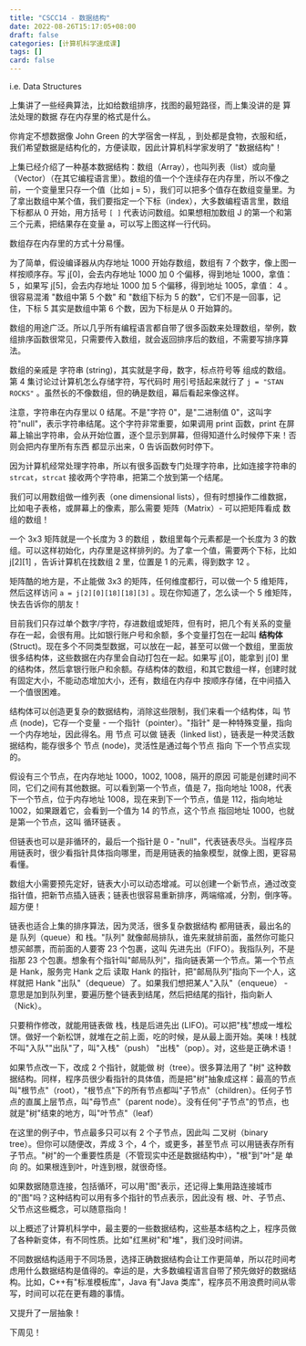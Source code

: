 ```yaml
---
title: "CSCC14 - 数据结构"
date: 2022-08-26T15:17:05+08:00
draft: false
categories: [计算机科学速成课]
tags: []
card: false
---
```


i.e. Data Structures

上集讲了一些经典算法，比如给数组排序，找图的最短路径，而上集没讲的是 算法处理的数据  存在内存里的格式是什么。

你肯定不想数据像 John Green 的大学宿舍一样乱 ，到处都是食物，衣服和纸，我们希望数据是结构化的，方便读取，因此计算机科学家发明了 "数据结构"！

<!--more-->

上集已经介绍了一种基本数据结构：数组（Array），也叫列表（list）或向量（Vector）（在其它编程语言里）。数组的值一个个连续存在内存里，所以不像之前，一个变量里只存一个值（比如 j = 5），我们可以把多个值存在数组变量里。为了拿出数组中某个值，我们要指定一个下标（index），大多数编程语言里，数组下标都从 0 开始，用方括号 `[ ]` 代表访问数组。如果想相加数组 J 的第一个和第三个元素，把结果存在变量 a，可以写上图这样一行代码。

数组存在内存里的方式十分易懂。

为了简单，假设编译器从内存地址 1000 开始存数组，数组有 7 个数字，像上图一样按顺序存。写 j[0]，会去内存地址 1000 加 0 个偏移，得到地址 1000，拿值：5 ，如果写 j[5]，会去内存地址 1000 加 5 个偏移，得到地址 1005，拿值： 4 。很容易混淆 "数组中第 5 个数" 和 "数组下标为 5 的数"，它们不是一回事，记住，下标 5 其实是数组中第 6 个数，因为下标是从 0 开始算的。

数组的用途广泛。所以几乎所有编程语言都自带了很多函数来处理数组，举例，数组排序函数很常见，只需要传入数组，就会返回排序后的数组，不需要写排序算法。

数组的亲戚是 字符串 (string)，其实就是字母，数字，标点符号等  组成的数组。第 4 集讨论过计算机怎么存储字符，写代码时 用引号括起来就行了 `j = "STAN ROCKS"` 。虽然长的不像数组，但的确是数组，幕后看起来像这样。

注意，字符串在内存里以 0 结尾。不是"字符 0"，是"二进制值 0"，这叫字符"null"，表示字符串结尾。这个字符非常重要，如果调用 print 函数，print 在屏幕上输出字符串，会从开始位置，逐个显示到屏幕，但得知道什么时候停下来！否则会把内存里所有东西 都显示出来，0 告诉函数何时停下。

因为计算机经常处理字符串，所以有很多函数专门处理字符串，比如连接字符串的 `strcat`，`strcat` 接收两个字符串，把第二个放到第一个结尾。

我们可以用数组做一维列表（one dimensional lists），但有时想操作二维数据，比如电子表格，或屏幕上的像素，那么需要 矩阵（Matrix）- 可以把矩阵看成  数组的数组！

一个 3x3 矩阵就是一个长度为 3 的数组 ，数组里每个元素都是一个长度为 3 的数组。可以这样初始化，内存里是这样排列的。为了拿一个值，需要两个下标，比如 j[2][1] ，告诉计算机在找数组 2 里，位置是 1 的元素，得到数字 12 。

矩阵酷的地方是，不止能做 3x3 的矩阵，任何维度都行，可以做一个 5 维矩阵，然后这样访问 `a = j[2][0][18][18][3]` 。现在你知道了，怎么读一个 5 维矩阵，快去告诉你的朋友！

目前我们只存过单个数字/字符，存进数组或矩阵，但有时，把几个有关系的变量存在一起，会很有用。比如银行账户号和余额，多个变量打包在一起叫  **结构体** (Struct)。现在多个不同类型数据，可以放在一起，甚至可以做一个数组，里面放很多结构体，这些数据在内存里会自动打包在一起。如果写 j[0]，能拿到  j[0] 里的结构体，然后拿银行账户和余额。存结构体的数组，和其它数组一样，创建时就有固定大小，不能动态增加大小，还有，数组在内存中 按顺序存储，在中间插入一个值很困难。

结构体可以创造更复杂的数据结构，消除这些限制，我们来看一个结构体，叫 节点 (node)，它存一个变量 - 一个指针（pointer）。"指针" 是一种特殊变量，指向一个内存地址，因此得名。用 节点 可以做 链表（linked list），链表是一种灵活数据结构，能存很多个 节点 (node)，灵活性是通过每个节点 指向 下一个节点实现的。

假设有三个节点，在内存地址 1000，1002, 1008，隔开的原因 可能是创建时间不同，它们之间有其他数据。可以看到第一个节点，值是 7，指向地址 1008，代表下一个节点，位于内存地址 1008，现在来到下一个节点，值是 112，指向地址 1002，如果跟着它，会看到一个值为 14 的节点，这个节点  指回地址 1000，也就是第一个节点，这叫 循环链表 。

但链表也可以是非循环的，最后一个指针是 0 - "null"，代表链表尽头。当程序员用链表时，很少看指针具体指向哪里，而是用链表的抽象模型，就像上图，更容易看懂。

数组大小需要预先定好，链表大小可以动态增减。可以创建一个新节点，通过改变指针值，把新节点插入链表；链表也很容易重新排序，两端缩减，分割，倒序等。超方便！

链表也适合上集的排序算法，因为灵活，很多复杂数据结构 都用链表，最出名的是 队列（queue）和 栈。"队列" 就像邮局排队，谁先来就排前面，虽然你可能只想买邮票，而前面的人要寄 23 个包裹，这叫 先进先出（FIFO）。我指队列，不是指那 23 个包裹。想象有个指针叫"邮局队列"，指向链表第一个节点。第一个节点是 Hank，服务完 Hank 之后 读取 Hank 的指针，把"邮局队列"指向下一个人，这样就把 Hank "出队"（dequeue）了。如果我们想把某人"入队"（enqueue） -  意思是加到队列里，要遍历整个链表到结尾，然后把结尾的指针，指向新人（Nick）。

只要稍作修改，就能用链表做 栈，栈是后进先出 (LIFO)。可以把"栈"想成一堆松饼。做好一个新松饼，就堆在之前上面，吃的时候，是从最上面开始。美味！栈就不叫"入队""出队"了，叫"入栈"（push） "出栈"（pop）。对，这些是正确术语！

如果节点改一下，改成 2 个指针，就能做 树（tree）。很多算法用了 "树" 这种数据结构。同样，程序员很少看指针的具体值，而是把"树"抽象成这样：最高的节点叫"根节点"（root），"根节点"下的所有节点都叫"子节点"（children）。任何子节点的直属上层节点，叫"母节点"（parent node）。没有任何"子节点"的节点，也就是"树"结束的地方，叫"叶节点"（leaf）

在这里的例子中，节点最多只可以有 2 个子节点，因此叫 二叉树（binary tree）。但你可以随便改，弄成 3 个，4 个，或更多，甚至节点 可以用链表存所有子节点。"树"的一个重要性质是（不管现实中还是数据结构中），"根"到"叶"是 单向 的。如果根连到叶，叶连到根，就很奇怪。

如果数据随意连接，包括循环，可以用"图"表示，还记得上集用路连接城市的"图"吗？这种结构可以用有多个指针的节点表示，因此没有 根、叶、子节点、父节点这些概念，可以随意指向！

以上概述了计算机科学中，最主要的一些数据结构，这些基本结构之上，程序员做了各种新变体，有不同性质。比如"红黑树"和"堆"，我们没时间讲。

不同数据结构适用于不同场景，选择正确数据结构会让工作更简单，所以花时间考虑用什么数据结构是值得的。幸运的是，大多数编程语言自带了预先做好的数据结构。比如，C++有"标准模板库"，Java 有"Java 类库"，程序员不用浪费时间从零写，时间可以花在更有趣的事情。

又提升了一层抽象！

下周见！
